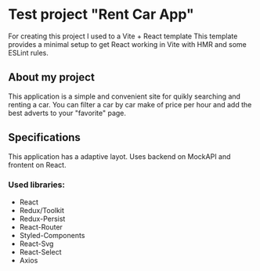 # Test project "Rent Car App"
For creating this project I used to a Vite + React template
This template provides a minimal setup to get React working in Vite with HMR and some ESLint rules.
## About my project
This application is a simple and convenient site for quikly searching and renting a car.
You can filter a car by car make of price per hour and add the best adverts to your "favorite" page.
## Specifications
This application has a adaptive layot. Uses backend on MockAPI and frontent on React.
### Used libraries:
- React
- Redux/Toolkit
- Redux-Persist
- React-Router
- Styled-Components
- React-Svg
- React-Select
- Axios
  
